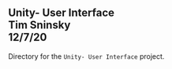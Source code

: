 **Unity- User Interface**\
Tim Sninsky\
12/7/20
---
Directory for the `Unity- User Interface` project.
